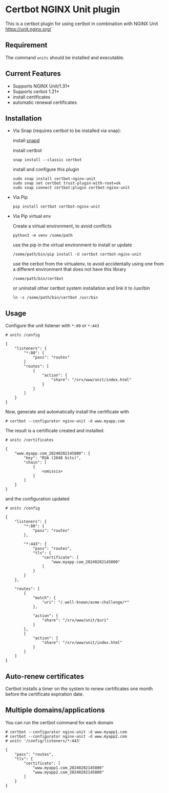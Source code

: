 # Certbot NGINX Unit plugin #

This is a certbot plugin for using certbot in combination with NGINX Unit https://unit.nginx.org/

## Requirement ##

The command `unitc` should be installed and executable. 

## Current Features ##

* Supports NGINX Unit/1.31*
* Supports cerbot 1.21+
* install certificates
* automatic renewal certificates

## Installation ##

* Via Snap (requires certbot to be installed via snap):

    install [snapd](https://snapcraft.io/docs/installing-snapd)
    
    install certbot
    ```
    snap install --classic certbot
    ```
    install and configure this plugin
    ```
    sudo snap install certbot-nginx-unit 
    sudo snap set certbot trust-plugin-with-root=ok
    sudo snap connect certbot:plugin certbot-nginx-unit
    ```

* Via Pip
    ```
    pip install certbot certbot-nginx-unit
    ```

* Via Pip virtual env

    Create a virtual environment, to avoid conflicts
    ```
    python3 -m venv /some/path
    ```

    use the pip in the virtual environment to install or update

    ```
    /some/path/bin/pip install -U certbot certbot-nginx-unit
    ```

    use the cerbot from the virtualenv, to avoid accidentally
    using one from a different environment that does not have this library
    ```
    /some/path/bin/certbot
    ```

    or uninstall other certbot system installation and link it to /usr/bin
    ```
    ln -s /some/path/bin/certbot /usr/bin
    ```

## Usage ##

Configure the unit listener with `*:80` or `*:443`

```
# unitc /config
```
```
{
    "listeners": {
        "*:80": {
            "pass": "routes"
        }
        "routes": [
            {
                "action": {
                    "share": "/srv/www/unit/index.html"
                }
            }
        ]
    }
}
```

Now, generate and automatically install the certificate with

```
# certbot --configurator nginx-unit -d www.myapp.com
```

The result is a certificate created and installed. 

```
# unitc /certificates
```

```
{
	"www.myapp.com_20240202145800": {
		"key": "RSA (2048 bits)",
		"chain": [
			{
				<omissis>
			}
		]
	}
}
```
and the configuration updated

```
# unitc /config
```

```
{
	"listeners": {
		"*:80": {
			"pass": "routes"
		},

		"*:443": {
			"pass": "routes",
			"tls": {
				"certificate": [
					"www.myapp.com_20240202145800"
				]
			}
		}
	},

	"routes": [
		{
			"match": {
				"uri": "/.well-known/acme-challenge/*"
			},

			"action": {
				"share": "/srv/www/unit/$uri"
			}
		},
		{
			"action": {
				"share": "/srv/www/unit/index.html"
			}
		}
	]
}
```

## Auto-renew certificates ##

Certbot installs a timer on the system to renew certificates one month before the certificate expiration date.

## Multiple domains/applications ## 

You can run the certbot command for each domain

```
# certbot --configurator nginx-unit -d www.myapp1.com
# certbot --configurator nginx-unit -d www.myapp2.com
# unitc '/config/listeners/*:443' 
```

```
{
    "pass": "routes",
    "tls": {
        "certificate": [
            "www.myapp1.com_20240202145800"
            "www.myapp2.com_20240202145800"
        ]
    }
}
```


